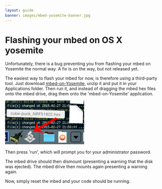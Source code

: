 ```yaml
---
layout: guide
banner: images/mbed-yosemite-banner.jpg
---
```


# Flashing your mbed on OS X yosemite

Unfortunately, there is a bug preventing you from flashing your mbed on Yosemite the normal way.
A fix is on the way, but not released yet.

The easiest way to flash your mbed for now, is therefore using a third-party tool.
Just download [mbed-on-Yosemite](assets/mbed-on-Yosemite.app.zip), unzip it and put it in your Applications folder.
Then run it, and instead of dragging the mbed hex files onto the mbed drive, drag them onto the 'mbed-on-Yosemite' application.

![](images/yosemite-flash.png)

Then press 'run', which will prompt you for your administrator password.

The mbed drive should then dismount (presenting a warning that the disk was ejected).
The mbed drive then mounts again presenting a warning again.

Now, simply reset the mbed and your code should be running.
